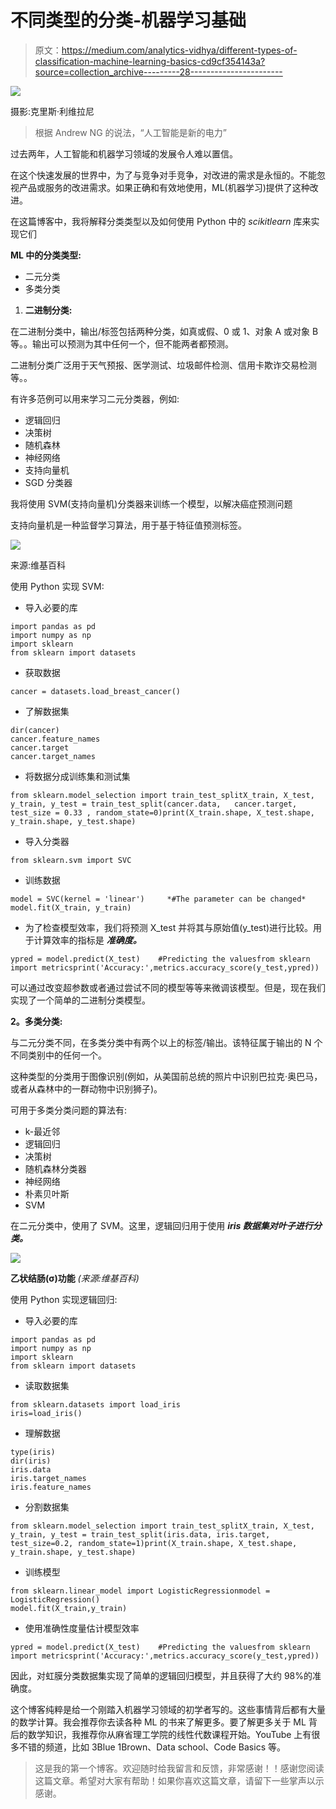 # 不同类型的分类-机器学习基础

> 原文：<https://medium.com/analytics-vidhya/different-types-of-classification-machine-learning-basics-cd9cf354143a?source=collection_archive---------28----------------------->

![](img/cb713cf5379b35f60713d5932d2d4962.png)

摄影:克里斯·利维拉尼

> 根据 Andrew NG 的说法，“人工智能是新的电力”

过去两年，人工智能和机器学习领域的发展令人难以置信。

在这个快速发展的世界中，为了与竞争对手竞争，对改进的需求是永恒的。不能忽视产品或服务的改进需求。如果正确和有效地使用，ML(机器学习)提供了这种改进。

在这篇博客中，我将解释分类类型以及如何使用 Python 中的 *scikitlearn* 库来实现它们

**ML 中的分类类型:**

*   二元分类
*   多类分类

1.  **二进制分类:**

在二进制分类中，输出/标签包括两种分类，如真或假、0 或 1、对象 A 或对象 B 等。。输出可以预测为其中任何一个，但不能两者都预测。

二进制分类广泛用于天气预报、医学测试、垃圾邮件检测、信用卡欺诈交易检测等。。

有许多范例可以用来学习二元分类器，例如:

*   逻辑回归
*   决策树
*   随机森林
*   神经网络
*   支持向量机
*   SGD 分类器

我将使用 SVM(支持向量机)分类器来训练一个模型，以解决癌症预测问题

支持向量机是一种监督学习算法，用于基于特征值预测标签。

![](img/350c8a8ea7179ffeb2d68d4af403b45c.png)

来源:维基百科

使用 Python 实现 SVM:

*   导入必要的库

```
import pandas as pd
import numpy as np
import sklearn
from sklearn import datasets
```

*   获取数据

```
cancer = datasets.load_breast_cancer()
```

*   了解数据集

```
dir(cancer)
cancer.feature_names
cancer.target
cancer.target_names
```

*   将数据分成训练集和测试集

```
from sklearn.model_selection import train_test_splitX_train, X_test, y_train, y_test = train_test_split(cancer.data,   cancer.target, test_size = 0.33 , random_state=0)print(X_train.shape, X_test.shape, y_train.shape, y_test.shape)
```

*   导入分类器

```
from sklearn.svm import SVC
```

*   训练数据

```
model = SVC(kernel = 'linear')     *#The parameter can be changed*
model.fit(X_train, y_train)
```

*   为了检查模型效率，我们将预测 X_test 并将其与原始值(y_test)进行比较。用于计算效率的指标是 ***准确度。***

```
ypred = model.predict(X_test)    #Predicting the valuesfrom sklearn import metricsprint('Accuracy:',metrics.accuracy_score(y_test,ypred)) 
```

可以通过改变超参数或者通过尝试不同的模型等等来微调该模型。但是，现在我们实现了一个简单的二进制分类模型。

**2。多类分类:**

与二元分类不同，在多类分类中有两个以上的标签/输出。该特征属于输出的 N 个不同类别中的任何一个。

这种类型的分类用于图像识别(例如，从美国前总统的照片中识别巴拉克·奥巴马，或者从森林中的一群动物中识别狮子)。

可用于多类分类问题的算法有:

*   k-最近邻
*   逻辑回归
*   决策树
*   随机森林分类器
*   神经网络
*   朴素贝叶斯
*   SVM

在二元分类中，使用了 SVM。这里，逻辑回归用于使用 ***iris 数据集对叶子进行分类。***

![](img/4d8291ee2d2842489d2e91bc35027d73.png)

**乙状结肠(σ)功能** *(来源:维基百科)*

使用 Python 实现逻辑回归:

*   导入必要的库

```
import pandas as pd
import numpy as np
import sklearn
from sklearn import datasets
```

*   读取数据集

```
from sklearn.datasets import load_iris
iris=load_iris()
```

*   理解数据

```
type(iris)
dir(iris)
iris.data
iris.target_names
iris.feature_names
```

*   分割数据集

```
from sklearn.model_selection import train_test_splitX_train, X_test, y_train, y_test = train_test_split(iris.data, iris.target, test_size=0.2, random_state=1)print(X_train.shape, X_test.shape, y_train.shape, y_test.shape)
```

*   训练模型

```
from sklearn.linear_model import LogisticRegressionmodel = LogisticRegression()
model.fit(X_train,y_train)
```

*   使用准确性度量估计模型效率

```
ypred = model.predict(X_test)    #Predicting the valuesfrom sklearn import metricsprint('Accuracy:',metrics.accuracy_score(y_test,ypred))
```

因此，对虹膜分类数据集实现了简单的逻辑回归模型，并且获得了大约 98%的准确度。

这个博客纯粹是给一个刚踏入机器学习领域的初学者写的。这些事情背后都有大量的数学计算。我会推荐你去读各种 ML 的书来了解更多。要了解更多关于 ML 背后的数学知识，我推荐你从麻省理工学院的线性代数课程开始。YouTube 上有很多不错的频道，比如 3Blue 1Brown、Data school、Code Basics 等。

> 这是我的第一个博客。欢迎随时给我留言和反馈，非常感谢！！感谢您阅读这篇文章。希望对大家有帮助！如果你喜欢这篇文章，请留下一些掌声以示感谢。